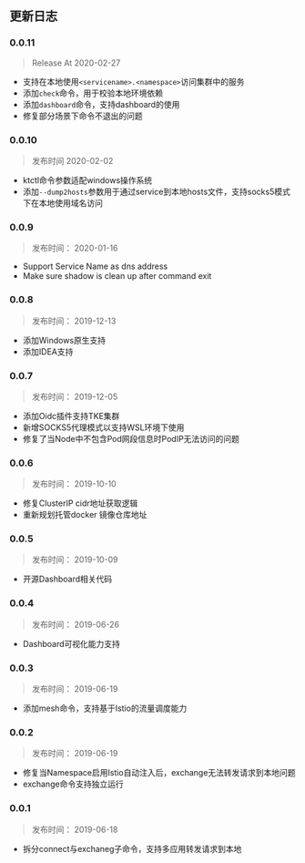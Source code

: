 ## 更新日志

### 0.0.11

> Release At 2020-02-27

* 支持在本地使用`<servicename>.<namespace>`访问集群中的服务
* 添加`check`命令，用于校验本地环境依赖
* 添加`dashboard`命令，支持dashboard的使用
* 修复部分场景下命令不退出的问题


### 0.0.10

> 发布时间 2020-02-02

* ktctl命令参数适配windows操作系统
* 添加`--dump2hosts`参数用于通过service到本地hosts文件，支持socks5模式下在本地使用域名访问 

### 0.0.9

> 发布时间： 2020-01-16

* Support Service Name as dns address
* Make sure shadow is clean up after command exit

### 0.0.8

> 发布时间： 2019-12-13

* 添加Windows原生支持
* 添加IDEA支持

### 0.0.7

> 发布时间： 2019-12-05

* 添加Oidc插件支持TKE集群
* 新增SOCKS5代理模式以支持WSL环境下使用
* 修复了当Node中不包含Pod网段信息时PodIP无法访问的问题

### 0.0.6

> 发布时间： 2019-10-10

* 修复ClusterIP cidr地址获取逻辑
* 重新规划托管docker 镜像仓库地址

### 0.0.5

> 发布时间： 2019-10-09

* 开源Dashboard相关代码

### 0.0.4 

> 发布时间： 2019-06-26

* Dashboard可视化能力支持

### 0.0.3

> 发布时间： 2019-06-19

* 添加mesh命令，支持基于Istio的流量调度能力

### 0.0.2

> 发布时间： 2019-06-19

* 修复当Namespace启用Istio自动注入后，exchange无法转发请求到本地问题
* exchange命令支持独立运行

### 0.0.1

> 发布时间： 2019-06-18

* 拆分connect与exchaneg子命令，支持多应用转发请求到本地